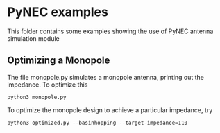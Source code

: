 # PyNEC examples

This folder contains some examples showing the use of PyNEC antenna simulation module 

## Optimizing a Monopole

The file monopole.py simulates a monopole antenna, printing out the impedance. To optimize this 

    python3 monopole.py 
    
To optimize the monopole design to achieve a particular impedance, try

    python3 optimized.py --basinhopping --target-impedance=110

